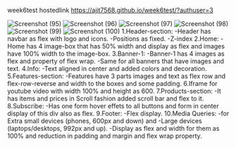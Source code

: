   week6test
hostedlink  https://ajit7568.github.io/week6test/?authuser=3

![Screenshot (95)](https://github.com/ajit7568/week6test/assets/104454960/3e4d1067-3852-4742-864b-ebc936d3e246)
![Screenshot (96)](https://github.com/ajit7568/week6test/assets/104454960/29696c02-5c76-474f-b3ee-1731f3a968d1)
![Screenshot (97)](https://github.com/ajit7568/week6test/assets/104454960/9d0e8823-0a48-4e84-875a-d3abb7320f46)
![Screenshot (98)](https://github.com/ajit7568/week6test/assets/104454960/e2875d84-a683-4adb-b247-fd612e41f9b6)
![Screenshot (99)](https://github.com/ajit7568/week6test/assets/104454960/e96e45cd-de16-41cb-8acb-db681b7c56b8)
![Screenshot (100)](https://github.com/ajit7568/week6test/assets/104454960/c7aec4d1-dee4-4ea1-ae79-f4772d6bb713)
1.Header-section:
-Header has navbar as flex with logo and icons.
-Positions as fixed.
-Z-index
2.Home:
-Home has 4 image-box that has 50% width and display as flex and images have 100% width to the image-box.
3.Banner-1:
-Banner-1 has 4 images as flex and property of flex wrap.
-Same for all banners that have images and text.
4.Info:
-Text aligned in center and added colors and decoration.
5.Features-section:
-Features have 3 parts images and text as flex row and flex-row-reverse and width to the boxes and some padding.
6.Iframe for youtube video with width 100% and height as 600.
7.Products-section:
-It has items and prices in Scroll fashion added scroll bar and flex to it.
8.Subscribe:
-Has one form hover effets to all buttons and form in center display of this div also as flex.
9.Footer:
-Flex display.
10.Media Queries:
-for Extra small devices (phones, 600px and down) and
-Large devices (laptops/desktops, 992px and up).
-Display as flex and width for them as 100% and reduction in padding and margin and flex wrap property.
